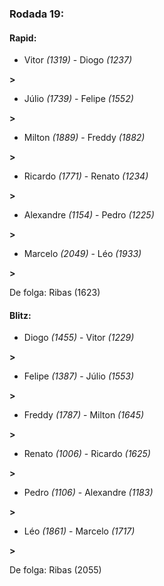 ### Rodada 19:

#### Rapid:

* Vitor *(1319)*     -     Diogo *(1237)*

 **>** 
* Júlio *(1739)*     -     Felipe *(1552)*

 **>** 
* Milton *(1889)*     -     Freddy *(1882)*

 **>** 
* Ricardo *(1771)*     -     Renato *(1234)*

 **>** 
* Alexandre *(1154)*     -     Pedro *(1225)*

 **>** 
* Marcelo *(2049)*     -     Léo *(1933)*

 **>** 

De folga: Ribas (1623)

#### Blitz:

* Diogo *(1455)*     -     Vitor *(1229)*

 **>** 
* Felipe *(1387)*     -     Júlio *(1553)*

 **>** 
* Freddy *(1787)*     -     Milton *(1645)*

 **>** 
* Renato *(1006)*     -     Ricardo *(1625)*

 **>** 
* Pedro *(1106)*     -     Alexandre *(1183)*

 **>** 
* Léo *(1861)*     -     Marcelo *(1717)*

 **>** 

De folga: Ribas (2055)

